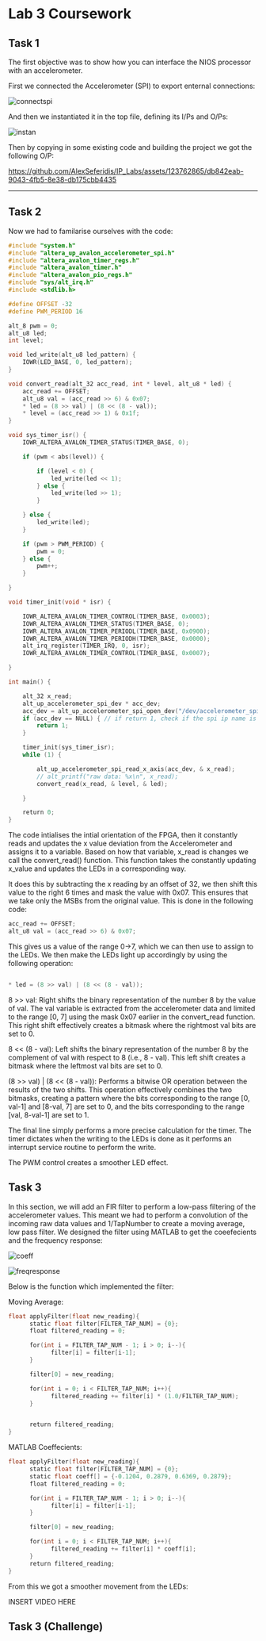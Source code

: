 # Lab 3 Coursework #

## Task 1 ## 

The first objective was to show how you can interface the NIOS processor with an accelerometer.

First we connected the Accelerometer (SPI) to export enternal connections:

![connectspi](task1/accelerometeripop.jpg)

And then we instantiated it in the top file, defining its I/Ps and O/Ps:

![instan](task1/accelerometerinstantiation.jpg)

Then by copying in some existing code and building the project we got the following O/P:



https://github.com/AlexSeferidis/IP_Labs/assets/123762865/db842eab-9043-4fb5-8e38-db175cbb4435



---
## Task 2 ##

Now we had to familarise ourselves with the code:

``` C
#include "system.h"
#include "altera_up_avalon_accelerometer_spi.h"
#include "altera_avalon_timer_regs.h"
#include "altera_avalon_timer.h"
#include "altera_avalon_pio_regs.h"
#include "sys/alt_irq.h"
#include <stdlib.h>

#define OFFSET -32
#define PWM_PERIOD 16

alt_8 pwm = 0;
alt_u8 led;
int level;

void led_write(alt_u8 led_pattern) {
    IOWR(LED_BASE, 0, led_pattern);
}

void convert_read(alt_32 acc_read, int * level, alt_u8 * led) {
    acc_read += OFFSET;
    alt_u8 val = (acc_read >> 6) & 0x07;
    * led = (8 >> val) | (8 << (8 - val));
    * level = (acc_read >> 1) & 0x1f;
}

void sys_timer_isr() {
    IOWR_ALTERA_AVALON_TIMER_STATUS(TIMER_BASE, 0);

    if (pwm < abs(level)) {

        if (level < 0) {
            led_write(led << 1);
        } else {
            led_write(led >> 1);
        }

    } else {
        led_write(led);
    }

    if (pwm > PWM_PERIOD) {
        pwm = 0;
    } else {
        pwm++;
    }

}

void timer_init(void * isr) {

    IOWR_ALTERA_AVALON_TIMER_CONTROL(TIMER_BASE, 0x0003);
    IOWR_ALTERA_AVALON_TIMER_STATUS(TIMER_BASE, 0);
    IOWR_ALTERA_AVALON_TIMER_PERIODL(TIMER_BASE, 0x0900);
    IOWR_ALTERA_AVALON_TIMER_PERIODH(TIMER_BASE, 0x0000);
    alt_irq_register(TIMER_IRQ, 0, isr);
    IOWR_ALTERA_AVALON_TIMER_CONTROL(TIMER_BASE, 0x0007);

}

int main() {

    alt_32 x_read;
    alt_up_accelerometer_spi_dev * acc_dev;
    acc_dev = alt_up_accelerometer_spi_open_dev("/dev/accelerometer_spi");
    if (acc_dev == NULL) { // if return 1, check if the spi ip name is "accelerometer_spi"
        return 1;
    }

    timer_init(sys_timer_isr);
    while (1) {

        alt_up_accelerometer_spi_read_x_axis(acc_dev, & x_read);
        // alt_printf("raw data: %x\n", x_read);
        convert_read(x_read, & level, & led);

    }

    return 0;
}

```

The code intialises the intial orientation of the FPGA, then it constantly reads and updates the x value deviation from the Accelerometer and assigns it to a variable. Based on how that variable, x_read is changes we call the convert_read() function. This function takes the constantly updating x_value and updates the LEDs in a corresponding way.

It does this by subtracting the x reading by an offset of 32, we then shift this value to the right 6 times and mask the value with 0x07. This ensures that we take only the MSBs from the original value. This is done in the following code:

``` C
acc_read += OFFSET;
alt_u8 val = (acc_read >> 6) & 0x07;

```

This gives us a value of the range 0->7, which we can then use to assign to the LEDs. We then make the LEDs light up accordingly by using the following operation:

``` C

* led = (8 >> val) | (8 << (8 - val));

```

8 >> val: Right shifts the binary representation of the number 8 by the value of val. The val variable is extracted from the accelerometer data and limited to the range [0, 7] using the mask 0x07 earlier in the convert_read function. This right shift effectively creates a bitmask where the rightmost val bits are set to 0.

8 << (8 - val): Left shifts the binary representation of the number 8 by the complement of val with respect to 8 (i.e., 8 - val). This left shift creates a bitmask where the leftmost val bits are set to 0.

(8 >> val) | (8 << (8 - val)): Performs a bitwise OR operation between the results of the two shifts. This operation effectively combines the two bitmasks, creating a pattern where the bits corresponding to the range [0, val-1] and [8-val, 7] are set to 0, and the bits corresponding to the range [val, 8-val-1] are set to 1.

The final line simply performs a more precise calculation for the timer. The timer dictates when the writing to the LEDs is done as it performs an interrupt service routine to perform the write. 

The PWM control creates a smoother LED effect.

## Task 3 ##

In this section, we will add an FIR filter to perform a low-pass filtering of the accelerometer values. This meant we had to perform a convolution of the incoming raw data values and 1/TapNumber to create a moving average, low pass filter. We designed the filter using MATLAB to get the coeefecients and the frequency response:

![coeff](task3/FIRCoef.jpg)

![freqresponse](task3/FIRfreqresponse.jpg)


Below is the function which implemented the filter:

Moving Average:

``` C
float applyFilter(float new_reading){
      static float filter[FILTER_TAP_NUM] = {0};
      float filtered_reading = 0;

      for(int i = FILTER_TAP_NUM - 1; i > 0; i--){
            filter[i] = filter[i-1];
      }

      filter[0] = new_reading;

      for(int i = 0; i < FILTER_TAP_NUM; i++){
            filtered_reading += filter[i] * (1.0/FILTER_TAP_NUM);
      }


      return filtered_reading;
}

```

MATLAB Coeffecients:

``` C
float applyFilter(float new_reading){
      static float filter[FILTER_TAP_NUM] = {0};
      static float coeff[] = {-0.1204, 0.2879, 0.6369, 0.2879};
      float filtered_reading = 0;

      for(int i = FILTER_TAP_NUM - 1; i > 0; i--){
            filter[i] = filter[i-1];
      }

      filter[0] = new_reading;

      for(int i = 0; i < FILTER_TAP_NUM; i++){
            filtered_reading += filter[i] * coeff[i];
      }
      return filtered_reading;
}

```

From this we got a smoother movement from the LEDs:

INSERT VIDEO HERE


## Task 3 (Challenge) ##
